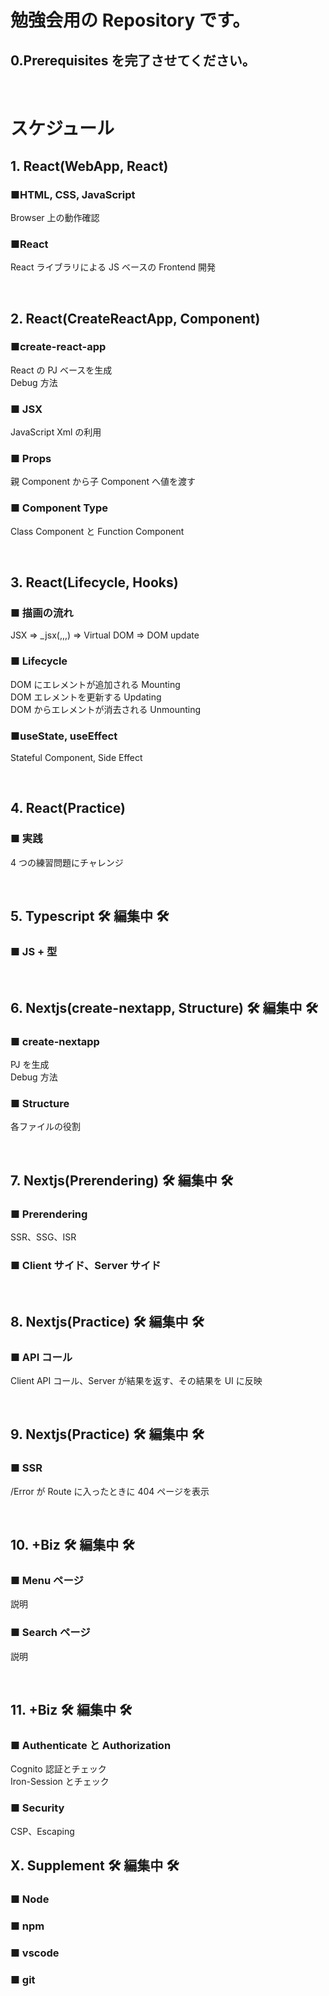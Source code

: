 # 勉強会用の Repository です。

## 0.Prerequisites を完了させてください。

<br/>

# スケジュール

## 1. React(WebApp, React)

### ■HTML, CSS, JavaScript

Browser 上の動作確認

### ■React

React ライブラリによる JS ベースの Frontend 開発

<br/>

## 2. React(CreateReactApp, Component)

### ■create-react-app

React の PJ ベースを生成\
Debug 方法

### ■ JSX

JavaScript Xml の利用

### ■ Props

親 Component から子 Component へ値を渡す

### ■ Component Type

Class Component と Function Component

<br/>

## 3. React(Lifecycle, Hooks)

### ■ 描画の流れ

JSX => \_jsx(,,,) => Virtual DOM => DOM update

### ■ Lifecycle

DOM にエレメントが追加される Mounting  
DOM エレメントを更新する Updating  
DOM からエレメントが消去される Unmounting

### ■useState, useEffect

Stateful Component, Side Effect

<br/>

## 4. React(Practice)

### ■ 実践

4 つの練習問題にチャレンジ

<br/>

## 5. Typescript 🛠️ 編集中 🛠️

### ■ JS + 型

<br/>

## 6. Nextjs(create-nextapp, Structure) 🛠️ 編集中 🛠️

### ■ create-nextapp

PJ を生成\
Debug 方法

### ■ Structure

各ファイルの役割

<br/>

## 7. Nextjs(Prerendering) 🛠️ 編集中 🛠️

### ■ Prerendering

SSR、SSG、ISR

### ■ Client サイド、Server サイド

<br/>

## 8. Nextjs(Practice) 🛠️ 編集中 🛠️

### ■ API コール

Client API コール、Server が結果を返す、その結果を UI に反映

<br/>

## 9. Nextjs(Practice) 🛠️ 編集中 🛠️

### ■ SSR

/Error が Route に入ったときに 404 ページを表示

<br/>

## 10. +Biz 🛠️ 編集中 🛠️

### ■ Menu ページ

説明

### ■ Search ページ

説明

<br/>

## 11. +Biz 🛠️ 編集中 🛠️

### ■ Authenticate と Authorization

Cognito 認証とチェック\
Iron-Session とチェック

### ■ Security

CSP、Escaping

## X. Supplement 🛠️ 編集中 🛠️

### ■ Node

### ■ npm

### ■ vscode

### ■ git
